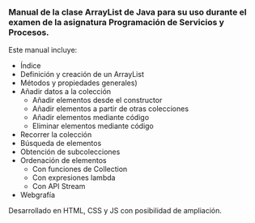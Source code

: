 ### Manual de la clase ArrayList de Java para su uso durante el examen de la asignatura Programación de Servicios y Procesos.

Este manual incluye:

- Índice
- Definición y creación de un ArrayList
- Métodos y propiedades generales)
- Añadir datos a la colección
    - Añadir elementos desde el constructor
    - Añadir elementos a partir de otras colecciones
    - Añadir elementos mediante código
    - Eliminar elementos mediante código
- Recorrer la colección
- Búsqueda de elementos
- Obtención de subcolecciones
- Ordenación de elementos
    - Con funciones de Collection
    - Con expresiones lambda
    - Con API Stream
- Webgrafía

Desarrollado en HTML, CSS y JS con posibilidad de ampliación.
